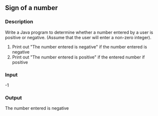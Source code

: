 ## Sign of a number

### Description

Write a Java program to determine whether a number entered by a user is positive or negative. (Assume that the user will enter a non-zero integer).

1. Print out "The number entered is negative" if the number entered is negative
2. Print out "The number entered is positive" if the entered number if positive

### Input

-1

### Output

The number entered is negative
